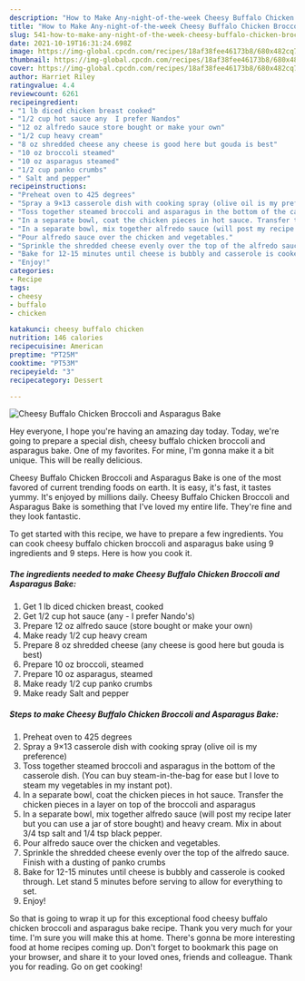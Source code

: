 ```yaml
---
description: "How to Make Any-night-of-the-week Cheesy Buffalo Chicken Broccoli and Asparagus Bake"
title: "How to Make Any-night-of-the-week Cheesy Buffalo Chicken Broccoli and Asparagus Bake"
slug: 541-how-to-make-any-night-of-the-week-cheesy-buffalo-chicken-broccoli-and-asparagus-bake
date: 2021-10-19T16:31:24.698Z
image: https://img-global.cpcdn.com/recipes/18af38fee46173b8/680x482cq70/cheesy-buffalo-chicken-broccoli-and-asparagus-bake-recipe-main-photo.jpg
thumbnail: https://img-global.cpcdn.com/recipes/18af38fee46173b8/680x482cq70/cheesy-buffalo-chicken-broccoli-and-asparagus-bake-recipe-main-photo.jpg
cover: https://img-global.cpcdn.com/recipes/18af38fee46173b8/680x482cq70/cheesy-buffalo-chicken-broccoli-and-asparagus-bake-recipe-main-photo.jpg
author: Harriet Riley
ratingvalue: 4.4
reviewcount: 6261
recipeingredient:
- "1 lb diced chicken breast cooked"
- "1/2 cup hot sauce any  I prefer Nandos"
- "12 oz alfredo sauce store bought or make your own"
- "1/2 cup heavy cream"
- "8 oz shredded cheese any cheese is good here but gouda is best"
- "10 oz broccoli steamed"
- "10 oz asparagus steamed"
- "1/2 cup panko crumbs"
- " Salt and pepper"
recipeinstructions:
- "Preheat oven to 425 degrees"
- "Spray a 9×13 casserole dish with cooking spray (olive oil is my preference)"
- "Toss together steamed broccoli and asparagus in the bottom of the casserole dish. (You can buy steam-in-the-bag for ease but I love to steam my vegetables in my instant pot)."
- "In a separate bowl, coat the chicken pieces in hot sauce. Transfer the chicken pieces in a layer on top of the broccoli and asparagus"
- "In a separate bowl, mix together alfredo sauce (will post my recipe later but you can use a jar of store bought) and heavy cream. Mix in about 3/4 tsp salt and 1/4 tsp black pepper."
- "Pour alfredo sauce over the chicken and vegetables."
- "Sprinkle the shredded cheese evenly over the top of the alfredo sauce. Finish with a dusting of panko crumbs"
- "Bake for 12-15 minutes until cheese is bubbly and casserole is cooked through. Let stand 5 minutes before serving to allow for everything to set."
- "Enjoy!"
categories:
- Recipe
tags:
- cheesy
- buffalo
- chicken

katakunci: cheesy buffalo chicken 
nutrition: 146 calories
recipecuisine: American
preptime: "PT25M"
cooktime: "PT53M"
recipeyield: "3"
recipecategory: Dessert

---
```



![Cheesy Buffalo Chicken Broccoli and Asparagus Bake](https://img-global.cpcdn.com/recipes/18af38fee46173b8/680x482cq70/cheesy-buffalo-chicken-broccoli-and-asparagus-bake-recipe-main-photo.jpg)

Hey everyone, I hope you're having an amazing day today. Today, we're going to prepare a special dish, cheesy buffalo chicken broccoli and asparagus bake. One of my favorites. For mine, I'm gonna make it a bit unique. This will be really delicious.



Cheesy Buffalo Chicken Broccoli and Asparagus Bake is one of the most favored of current trending foods on earth. It is easy, it's fast, it tastes yummy. It's enjoyed by millions daily. Cheesy Buffalo Chicken Broccoli and Asparagus Bake is something that I've loved my entire life. They're fine and they look fantastic.


To get started with this recipe, we have to prepare a few ingredients. You can cook cheesy buffalo chicken broccoli and asparagus bake using 9 ingredients and 9 steps. Here is how you cook it.

<!--inarticleads1-->

##### The ingredients needed to make Cheesy Buffalo Chicken Broccoli and Asparagus Bake:

1. Get 1 lb diced chicken breast, cooked
1. Get 1/2 cup hot sauce (any - I prefer Nando&#39;s)
1. Prepare 12 oz alfredo sauce (store bought or make your own)
1. Make ready 1/2 cup heavy cream
1. Prepare 8 oz shredded cheese (any cheese is good here but gouda is best)
1. Prepare 10 oz broccoli, steamed
1. Prepare 10 oz asparagus, steamed
1. Make ready 1/2 cup panko crumbs
1. Make ready  Salt and pepper




<!--inarticleads2-->

##### Steps to make Cheesy Buffalo Chicken Broccoli and Asparagus Bake:

1. Preheat oven to 425 degrees
1. Spray a 9×13 casserole dish with cooking spray (olive oil is my preference)
1. Toss together steamed broccoli and asparagus in the bottom of the casserole dish. (You can buy steam-in-the-bag for ease but I love to steam my vegetables in my instant pot).
1. In a separate bowl, coat the chicken pieces in hot sauce. Transfer the chicken pieces in a layer on top of the broccoli and asparagus
1. In a separate bowl, mix together alfredo sauce (will post my recipe later but you can use a jar of store bought) and heavy cream. Mix in about 3/4 tsp salt and 1/4 tsp black pepper.
1. Pour alfredo sauce over the chicken and vegetables.
1. Sprinkle the shredded cheese evenly over the top of the alfredo sauce. Finish with a dusting of panko crumbs
1. Bake for 12-15 minutes until cheese is bubbly and casserole is cooked through. Let stand 5 minutes before serving to allow for everything to set.
1. Enjoy!




So that is going to wrap it up for this exceptional food cheesy buffalo chicken broccoli and asparagus bake recipe. Thank you very much for your time. I'm sure you will make this at home. There's gonna be more interesting food at home recipes coming up. Don't forget to bookmark this page on your browser, and share it to your loved ones, friends and colleague. Thank you for reading. Go on get cooking!
